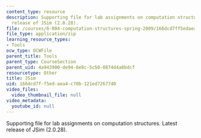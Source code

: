 ```yaml
---
content_type: resource
description: Supporting file for lab assignments on computation structures. Latest
  release of JSim (2.0.28).
file: /courses/6-004-computation-structures-spring-2009/166dcd7ff5edaea4c70b121ed7267740_jsim.jar
file_type: application/zip
learning_resource_types:
- Tools
ocw_type: OCWFile
parent_title: Tools
parent_type: CourseSection
parent_uid: 4a943900-de94-8e8c-5c50-0874d4a8bdcf
resourcetype: Other
title: JSim
uid: 166dcd7f-f5ed-aea4-c70b-121ed7267740
video_files:
  video_thumbnail_file: null
video_metadata:
  youtube_id: null
---
```

Supporting file for lab assignments on computation structures. Latest release of JSim (2.0.28).

